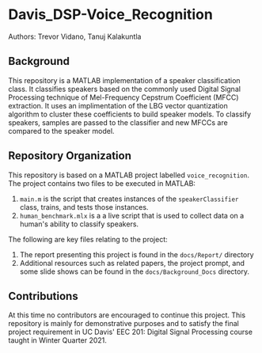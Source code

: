 # Davis_DSP-Voice_Recognition

Authors: Trevor Vidano, Tanuj Kalakuntla

## Background
This repository is a MATLAB implementation of a speaker classification class. It classifies speakers based on the commonly used 
Digital Signal Processing technique of Mel-Frequency Cepstrum Coefficient (MFCC) extraction. It uses an implimentation of the LBG
vector quantization algorithm to cluster these coefficients to build speaker models. To classify speakers, samples are passed
to the classifier and new MFCCs are compared to the speaker model.

## Repository Organization
This repository is based on a MATLAB project labelled `voice_recognition`. The project contains two files to be executed in MATLAB:
1. `main.m` is the script that creates instances of the `speakerClassifier` class, trains, and tests those instances.
2. `human_benchmark.mlx` is a a live script that is used to collect data on a human's ability to classify speakers.

The following are key files relating to the project:
1. The report presenting this project is found in the `docs/Report/` directory
2. Additional resources such as related papers, the project prompt, and some slide shows can be found in the `docs/Background_Docs` directory.

## Contributions
At this time no contributors are encouraged to continue this project. This repository is mainly for demonstrative purposes
and to satisfy the final project requirement in UC Davis' EEC 201: Digital Signal Processing course taught in Winter Quarter 2021.
